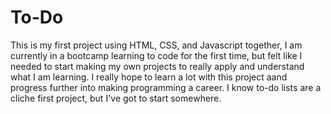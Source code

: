 # To-Do
This is my first project using HTML, CSS, and Javascript together, I am currently in a bootcamp learning to code for the first time, but felt like I needed to start
making my own projects to really apply and understand what I am learning. I really hope to learn a lot with this project aand progress further into making programming a
career. I know to-do lists are a cliche first project, but I've got to start somewhere.
